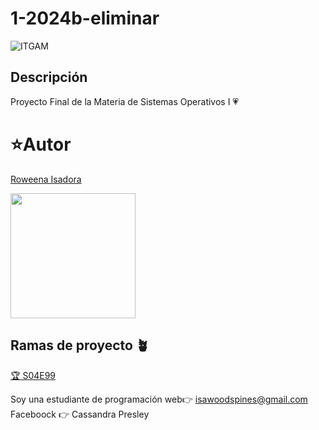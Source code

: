 # 1-2024b-eliminar
![ITGAM](https://github.com/user-attachments/assets/023fb54e-de50-4777-9a70-736eca08d52d)
## Descripción
Proyecto Final de la Materia de Sistemas Operativos I 💗
# ⭐Autor 
[Roweena Isadora](https://github.com/CassandraPresley)

<img 
    src="https://scontent.fmex33-1.fna.fbcdn.net/v/t39.30808-6/465266470_872791551632970_4834953487523828872_n.jpg?stp=dst-jpg_s206x206&_nc_cat=107&ccb=1-7&_nc_sid=fe5ecc&_nc_ohc=HlXJzyR-tvMQ7kNvgFO2Pnw&_nc_zt=23&_nc_ht=scontent.fmex33-1.fna&_nc_gid=AmA-MEwKda0WPShRqWD86IH&oh=00_AYAD5WrRcRXi5OK9NS6ArPw1fuK2N3XFjBRhrMird1RGzw&oe=67543D41" 
    width="200"/>
## Ramas de proyecto 🪴

[🏆 S04E99](#) 

Soy una estudiante de programación web👉 isawoodspines@gmail.com
Faceboock 👉 Cassandra Presley

